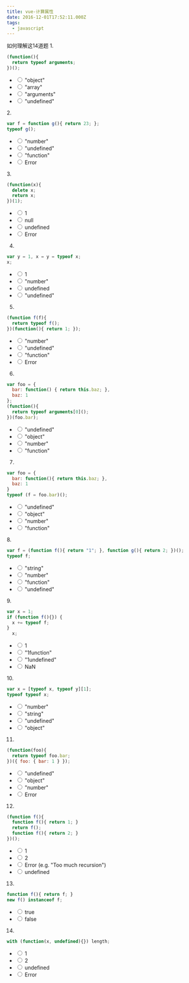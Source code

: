 ```yaml
---
title: vue-计算属性
date: 2016-12-01T17:52:11.000Z
tags:
  - javascript
---
```


如何理解这14道题
1.

```js
(function(){
  return typeof arguments;
})();
```

<ul class="answers">
    <li>
       <input type="radio" name="question-1" id="answer-1-1">
       <label for="answer-1-1">"object"</label>
    </li>
    <li>
       <input type="radio" name="question-1" id="answer-1-2">
       <label for="answer-1-2">"array"</label>
    </li>
    <li>
       <input type="radio" name="question-1" id="answer-1-3">
       <label for="answer-1-3">"arguments"</label>
    </li>
    <li>
       <input type="radio" name="question-1" id="answer-1-4">
       <label for="answer-1-4">"undefined"</label>
    </li>
</ul>
2.

```js
var f = function g(){ return 23; };
typeof g();
```

<ul class="answers">
        <li>
          <input type="radio" name="question-2" id="answer-2-1">
          <label for="answer-2-1">"number"</label>
        </li>
        <li>
          <input type="radio" name="question-2" id="answer-2-2">
          <label for="answer-2-2">"undefined"</label>
        </li>
        <li>
          <input type="radio" name="question-2" id="answer-2-3">
          <label for="answer-2-3">"function"</label>
        </li>
        <li>
          <input type="radio" name="question-2" id="answer-2-4">
          <label for="answer-2-4">Error</label>
        </li>
      </ul>
3.

```js
(function(x){
  delete x;
  return x;
})(1);
```

<ul class="answers">
        <li>
          <input type="radio" name="question-3" id="answer-3-1">
          <label for="answer-3-1">1</label>
        </li>
        <li>
          <input type="radio" name="question-3" id="answer-3-2">
          <label for="answer-3-2">null</label>
        </li>
        <li>
          <input type="radio" name="question-3" id="answer-3-3">
          <label for="answer-3-3">undefined</label>
        </li>
        <li>
          <input type="radio" name="question-3" id="answer-3-4">
          <label for="answer-3-4">Error</label>
        </li>
      </ul>
      
4.
```js
var y = 1, x = y = typeof x;
x;
```
<ul class="answers">
        <li>
          <input type="radio" name="question-4" id="answer-4-1">
          <label for="answer-4-1">1</label>
        </li>
        <li>
          <input type="radio" name="question-4" id="answer-4-2">
          <label for="answer-4-2">"number"</label>
        </li>
        <li>
          <input type="radio" name="question-4" id="answer-4-3">
          <label for="answer-4-3">undefined</label>
        </li>
        <li>
          <input type="radio" name="question-4" id="answer-4-4">
          <label for="answer-4-4">"undefined"</label>
        </li>
      </ul>
      
5.
```js
(function f(f){
  return typeof f();
})(function(){ return 1; });
```
<ul class="answers">
        <li>
          <input type="radio" name="question-5" id="answer-5-1">
          <label for="answer-5-1">"number"</label>
        </li>
        <li>
          <input type="radio" name="question-5" id="answer-5-2">
          <label for="answer-5-2">"undefined"</label>
        </li>
        <li>
          <input type="radio" name="question-5" id="answer-5-3">
          <label for="answer-5-3">"function"</label>
        </li>
        <li>
          <input type="radio" name="question-5" id="answer-5-4">
          <label for="answer-5-4">Error</label>
        </li>
      </ul>
      
6.
```js
var foo = {
  bar: function() { return this.baz; },
  baz: 1
};
(function(){
  return typeof arguments[0]();
})(foo.bar);
```
<ul class="answers">
        <li>
          <input type="radio" name="question-6" id="answer-6-1">
          <label for="answer-6-1">"undefined"</label>
        </li>
        <li>
          <input type="radio" name="question-6" id="answer-6-2">
          <label for="answer-6-2">"object"</label>
        </li>
        <li>
          <input type="radio" name="question-6" id="answer-6-3">
          <label for="answer-6-3">"number"</label>
        </li>
        <li>
          <input type="radio" name="question-6" id="answer-6-4">
          <label for="answer-6-4">"function"</label>
        </li>
      </ul>

7.
```js
var foo = {
  bar: function(){ return this.baz; },
  baz: 1
}
typeof (f = foo.bar)();
```
<ul class="answers">
        <li>
          <input type="radio" name="question-7" id="answer-7-1">
          <label for="answer-7-1">"undefined"</label>
        </li>
        <li>
          <input type="radio" name="question-7" id="answer-7-2">
          <label for="answer-7-2">"object"</label>
        </li>
        <li>
          <input type="radio" name="question-7" id="answer-7-3">
          <label for="answer-7-3">"number"</label>
        </li>
        <li>
          <input type="radio" name="question-7" id="answer-7-4">
          <label for="answer-7-4">"function"</label>
        </li>
      </ul>
8.

```js
var f = (function f(){ return "1"; }, function g(){ return 2; })();
typeof f;
```
<ul class="answers">
        <li>
          <input type="radio" name="question-8" id="answer-8-1">
          <label for="answer-8-1">"string"</label>
        </li>
        <li>
          <input type="radio" name="question-8" id="answer-8-2">
          <label for="answer-8-2">"number"</label>
        </li>
        <li>
          <input type="radio" name="question-8" id="answer-8-3">
          <label for="answer-8-3">"function"</label>
        </li>
        <li>
          <input type="radio" name="question-8" id="answer-8-4">
          <label for="answer-8-4">"undefined"</label>
        </li>
      </ul>
9.

```js
var x = 1;
if (function f(){}) {
  x += typeof f;
}
  x;
```
<ul class="answers">
        <li>
          <input type="radio" name="question-9" id="answer-9-1">
          <label for="answer-9-1">1</label>
        </li>
        <li>
          <input type="radio" name="question-9" id="answer-9-2">
          <label for="answer-9-2">"1function"</label>
        </li>
        <li>
          <input type="radio" name="question-9" id="answer-9-3">
          <label for="answer-9-3">"1undefined"</label>
        </li>
        <li>
          <input type="radio" name="question-9" id="answer-9-4">
          <label for="answer-9-4">NaN</label>
        </li>
      </ul>
10.

```js
var x = [typeof x, typeof y][1];
typeof typeof x;
```
<ul class="answers">
        <li>
          <input type="radio" name="quiz-10" id="answer-10-1">
          <label for="answer-10-1">"number"</label>
        </li>
        <li>
          <input type="radio" name="quiz-10" id="answer-10-2">
          <label for="answer-10-2">"string"</label>
        </li>
        <li>
          <input type="radio" name="quiz-10" id="answer-10-3">
          <label for="answer-10-3">"undefined"</label>
        </li>
        <li>
          <input type="radio" name="quiz-10" id="answer-10-4">
          <label for="answer-10-4">"object"</label>
        </li>
      </ul>
      
11.

```js
(function(foo){
  return typeof foo.bar;
})({ foo: { bar: 1 } });
```
<ul class="answers">
        <li>
          <input type="radio" name="quiz-11" id="answer-11-1">
          <label for="answer-11-1">"undefined"</label>
        </li>
        <li>
          <input type="radio" name="quiz-11" id="answer-11-2">
          <label for="answer-11-2">"object"</label>
        </li>
        <li>
          <input type="radio" name="quiz-11" id="answer-11-3">
          <label for="answer-11-3">"number"</label>
        </li>
        <li>
          <input type="radio" name="quiz-11" id="answer-11-4">
          <label for="answer-11-4">Error</label>
        </li>
      </ul>
      
12.

```js
(function f(){
  function f(){ return 1; }
  return f();
  function f(){ return 2; }
})();
```
<ul class="answers">
        <li>
          <input type="radio" name="answer-12" id="answer-12-1">
          <label for="answer-12-1">1</label>
        </li>
        <li>
          <input type="radio" name="answer-12" id="answer-12-2">
          <label for="answer-12-2">2</label>
        </li>
        <li>
          <input type="radio" name="answer-12" id="answer-12-3">
          <label for="answer-12-3">Error (e.g. "Too much recursion")</label>
        </li>
        <li>
          <input type="radio" name="answer-12" id="answer-12-4">
          <label for="answer-12-4">undefined</label>
        </li>
      </ul>
      
13.
```js
function f(){ return f; }
new f() instanceof f;
```
<ul class="answers">
        <li>
          <input type="radio" name="answer-13" id="answer-13-2">
          <label for="answer-13-2">true</label>
        </li>
        <li>
          <input type="radio" name="answer-13" id="answer-13-1">
          <label for="answer-13-1">false</label>
        </li>
      </ul>
      
14.
```js
with (function(x, undefined){}) length;
```
<ul class="answers">
        <li>
          <input type="radio" name="answer-14" id="answer-14-1">
          <label for="answer-14-1">1</label>
        </li>
        <li>
          <input type="radio" name="answer-14" id="answer-14-2">
          <label for="answer-14-2">2</label>
        </li>
        <li>
          <input type="radio" name="answer-14" id="answer-14-3">
          <label for="answer-14-3">undefined</label>
        </li>
        <li>
          <input type="radio" name="answer-14" id="answer-14-4">
          <label for="answer-14-4">Error</label>
        </li>
      </ul>